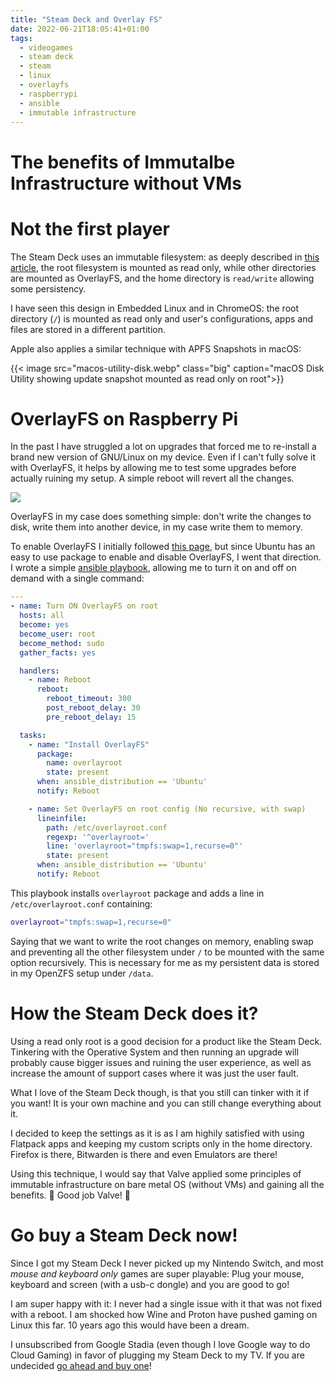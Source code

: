 ```yaml
---
title: "Steam Deck and Overlay FS"
date: 2022-06-21T18:05:41+01:00
tags:
  - videogames
  - steam deck
  - steam
  - linux
  - overlayfs
  - raspberrypi
  - ansible
  - immutable infrastructure
---
```


<!--more-->
# The benefits of Immutalbe Infrastructure without VMs

# Not the first player
The Steam Deck uses an immutable filesystem: as deeply described in
[this article](https://www.svenknebel.de/posts/2022/5/2/), the root filesystem
is mounted as read only, while other directories are mounted as OverlayFS, and
the home directory is `read/write` allowing some persistency.

I have seen this design in Embedded Linux and in ChromeOS: the root directory
(`/`) is mounted as read only and user's configurations, apps and files are
stored in a different partition.

Apple also applies a similar technique with APFS Snapshots in macOS:

{{< image src="macos-utility-disk.webp" class="big" caption="macOS Disk Utility showing update snapshot mounted as read only on root">}}

# OverlayFS on Raspberry Pi
In the past I have struggled a lot on upgrades that forced me to re-install
a brand new version of GNU/Linux on my device. Even if I can't fully solve it
with OverlayFS, it helps by allowing me to test some upgrades before actually
ruining my setup. A simple reboot will revert all the changes.

![](off-and-on.webp)

OverlayFS in my case does something simple: don't write the changes to
disk, write them into another device, in my case write them to memory.

To enable OverlayFS I initially followed
[this page](https://raspberrypi.stackexchange.com/questions/124628/raspbian-enable-disable-overlayfs-from-terminal),
but since Ubuntu has an easy to use package to enable and disable OverlayFS,
I went that direction. I wrote a simple
[ansible playbook](https://gitlab.com/koalalorenzo/playbooks), allowing me to
turn it on and off on demand with a single command:

```yaml
---
- name: Turn ON OverlayFS on root
  hosts: all
  become: yes
  become_user: root
  become_method: sudo
  gather_facts: yes

  handlers:
    - name: Reboot
      reboot:
        reboot_timeout: 300
        post_reboot_delay: 30
        pre_reboot_delay: 15

  tasks:
    - name: "Install OverlayFS"
      package:
        name: overlayroot
        state: present
      when: ansible_distribution == 'Ubuntu'
      notify: Reboot

    - name: Set OverlayFS on root config (No recursive, with swap)
      lineinfile:
        path: /etc/overlayroot.conf
        regexp: '^overlayroot='
        line: 'overlayroot="tmpfs:swap=1,recurse=0"'
        state: present
      when: ansible_distribution == 'Ubuntu'
      notify: Reboot
```

This playbook installs `overlayroot` package and adds a line in
`/etc/overlayroot.conf` containing:

```bash
overlayroot="tmpfs:swap=1,recurse=0"
```

Saying that we want to write the root changes on memory, enabling swap and
preventing all the other filesystem under `/` to be mounted with the same
option recursively. This is necessary for me as my persistent data is stored
in my OpenZFS setup under `/data`.

# How the Steam Deck does it?
Using a read only root is a good decision for a product like the Steam Deck.
Tinkering with the Operative System and then running an upgrade will probably
cause bigger issues and ruining the user experience, as well as increase
the amount of support cases where it was just the user fault.

What I love of the Steam Deck though, is that you still can tinker with it
if you want! It is your own machine and you can still change everything about
it.

I decided to keep the settings as it is as I am highily satisfied with using
Flatpack apps and keeping my custom scripts only in the home directory.
Firefox is there, Bitwarden is there and even Emulators are there!

Using this technique, I would say that Valve applied some principles of
immutable infrastructure on bare metal OS (without VMs) and gaining all the
benefits. 👏 Good job Valve! 👏

# Go buy a Steam Deck now!
Since I got my Steam Deck I never picked up my Nintendo Switch, and most
_mouse and keyboard only_ games are super playable: Plug your mouse, keyboard
and screen (with a usb-c dongle) and you are good to go!

I am super happy with it: I never had a single issue with it that was not
fixed with a reboot. I am shocked how Wine and Proton have pushed gaming on
Linux this far. 10 years ago this would have been a dream.

I unsubscribed from Google Stadia (even though I love Google way to do Cloud
Gaming) in favor of plugging my Steam Deck to my TV. If you are undecided
[go ahead and buy one](https://steamdeck.com/)!
